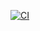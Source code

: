 [![CI](https://github.com/thetoothinator/embedded-template/actions/workflows/ci.yml/badge.svg?banch=main)](https://github.com/YOUR_USER/YOUR_REPO/actions/workflows/ci.yml)
